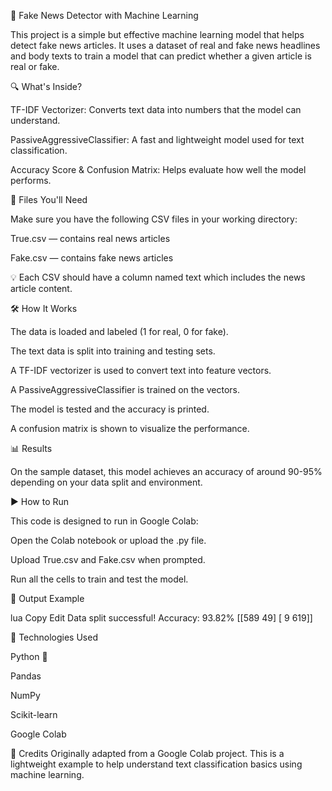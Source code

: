📰 Fake News Detector with Machine Learning

This project is a simple but effective machine learning model that helps detect fake news articles. It uses a dataset of real and fake news headlines and body texts to train a model that can predict whether a given article is real or fake.


🔍 What's Inside?

TF-IDF Vectorizer: Converts text data into numbers that the model can understand.

PassiveAggressiveClassifier: A fast and lightweight model used for text classification.

Accuracy Score & Confusion Matrix: Helps evaluate how well the model performs.


📁 Files You'll Need

Make sure you have the following CSV files in your working directory:

True.csv — contains real news articles

Fake.csv — contains fake news articles


💡 Each CSV should have a column named text which includes the news article content.


🛠️ How It Works

The data is loaded and labeled (1 for real, 0 for fake).

The text data is split into training and testing sets.

A TF-IDF vectorizer is used to convert text into feature vectors.

A PassiveAggressiveClassifier is trained on the vectors.

The model is tested and the accuracy is printed.

A confusion matrix is shown to visualize the performance.


📊 Results

On the sample dataset, this model achieves an accuracy of around 90-95% depending on your data split and environment.


▶️ How to Run

This code is designed to run in Google Colab:

Open the Colab notebook or upload the .py file.

Upload True.csv and Fake.csv when prompted.

Run all the cells to train and test the model.


💬 Output Example

lua
Copy
Edit
Data split successful!
Accuracy: 93.82%
[[589   49]
 [  9 619]]


🧠 Technologies Used

Python 🐍

Pandas

NumPy

Scikit-learn

Google Colab


🙌 Credits
Originally adapted from a Google Colab project. This is a lightweight example to help understand text classification basics using machine learning.

